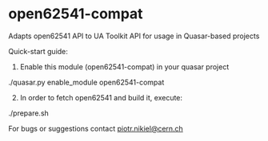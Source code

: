 # open62541-compat
Adapts open62541 API to UA Toolkit API for usage in Quasar-based projects

Quick-start guide:
1) Enable this module (open62541-compat) in your quasar project

./quasar.py enable_module open62541-compat

2) In order to fetch open62541 and build it, execute:

./prepare.sh


For bugs or suggestions contact piotr.nikiel@cern.ch